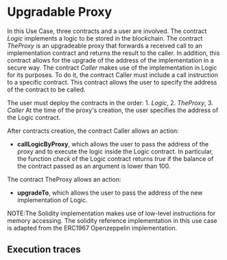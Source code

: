 # Upgradable Proxy

In this Use Case, three contracts and a user are involved.
The contract *Logic* implements a logic to be stored in the blockchain.
The contract *TheProxy* is an upgradeable proxy that forwards a received call to
an implementation contract and returns the result to the caller. In addition, this contract
allows for the upgrade of the address of the implementation in a secure way.
The contract *Caller* makes use of the implementation in Logic for its purposes.
To do it, the contract Caller must include a call instruction to a specific contract.
This contract allows the user to specify the address of the contract to be called.

The user must deploy the contracts in the order: 1. *Logic*, 2. *TheProxy*, 3. *Caller*
At the time of the proxy's creation, the user specifies the address of the Logic contract.

After contracts creation, the contract Caller allows an action:
- **callLogicByProxy**, which allows the user to pass the address of the proxy and to execute
the logic inside the Logic contract. In particular, the function *check* of the Logic contract
returns *true* if the balance of the contract passed as an argument is lower than 100.

The contract TheProxy allows an action:
- **upgradeTo**, which allows the user to pass the address of the new implementation of Logic.

NOTE:The Solidity implementation makes use of low-level instructions for memory accessing.
The solidity reference implementation in this use case is adapted from the ERC1967 Openzeppelin
implementation.

## Execution traces
